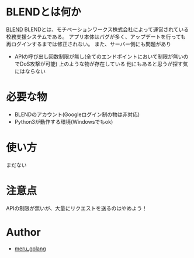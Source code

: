 # BLENDとは何か
[BLEND](https://blend.school)
BLENDとは、モチベーションワークス株式会社によって運営されている校務支援システムである。
アプリ本体はバグが多く、アップデートを行っても再ログインするまでは修正されない。
また、サーバー側にも問題があり
* APIの呼び出し回数制限が無し(全てのエンドポイントにおいて制限が無いのでDoS攻撃が可能)
上のような物が存在している
他にもあると思うが探す気にはならない

# 必要な物
* BLENDのアカウント(Googleログイン制の物は非対応)
* Python3が動作する環境(Windowsでもok)

# 使い方
まだない

# 注意点
APIの制限が無いが、大量にリクエストを送るのはやめよう！

# Author
* [meru_golang](https://github.com/meru-golang)

